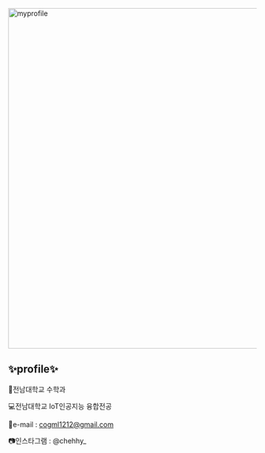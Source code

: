 <img width="689" alt="myprofile" src="https://user-images.githubusercontent.com/55068106/120960341-9728fe00-c796-11eb-9a97-fa47e063bef1.png">

## ✨profile✨

📐전남대학교 수학과

💻전남대학교 IoT인공지능 융합전공

📧e-mail : cogml1212@gmail.com 

📷인스타그램 : @chehhy_ 
